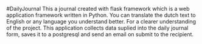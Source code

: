 #DailyJournal
This a journal created with flask framework which is a web application framework written in Python. 
You can translate the dutch text to English or any language you understand better. For a clearer understanding of the project. 
This application collects data suplied into the daily journal form, saves it to a postgresql and send an email on submit to the recipient.